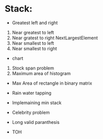 

# Stack:

- Greatest left and right
1. Near greatest to left
2. Near gratest to right    NextLargestElement
3. Near smallest to left
4. Near smallest to right

- chart
1. Stock span problem
2. Maximum area of histogram

- Max Area of rectangle in binary matrix

- Rain water tapping
- Implemaining min stack
- Celebrity problem
- Long valid paranthesis
- TOH